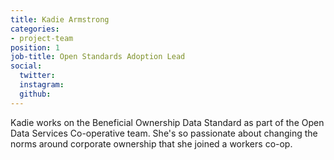 ```yaml
---
title: Kadie Armstrong
categories:
- project-team
position: 1
job-title: Open Standards Adoption Lead
social:
  twitter:
  instagram:
  github:
---
```


Kadie works on the Beneficial Ownership Data Standard as part of the Open Data Services Co-operative team. She's so passionate about changing the norms around corporate ownership that she joined a workers co-op.

